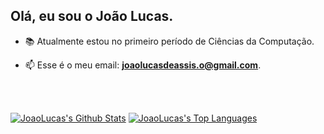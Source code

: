 
## Olá, eu sou o João Lucas.

- 📚 Atualmente estou no primeiro período de Ciências da Computação.

- 📫 Esse é o meu email: **joaolucasdeassis.o@gmail.com**.

<br/>
<br/>

   <a href="https://github.com/JoaoLucasAssis/github-readme-stats"><img alt="JoaoLucas's Github Stats" src="https://github-readme-stats.vercel.app/api?username=JoaoLucasAssis&theme=default&show_icons=true&count_private=true&hide_border=true&bg_color=0D1117"/></a>
  <a href="https://github.com/JoaoLucasAssis/github-readme-stats"><img alt="JoaoLucas's Top Languages" src="https://github-readme-stats.vercel.app/api/top-langs/?username=JoaoLucasAssis&theme=default&langs_count=8&count_private=true&layout=compact&hide_border=true&bg_color=0D1117"/></a>
